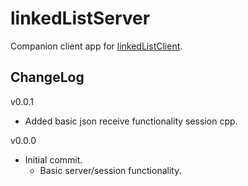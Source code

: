 # linkedListServer

Companion client app for [linkedListClient](https://github.com/JohnWSweeney/linkedListClient).

## ChangeLog
v0.0.1
- Added basic json receive functionality session cpp.

v0.0.0
- Initial commit.
	- Basic server/session functionality.